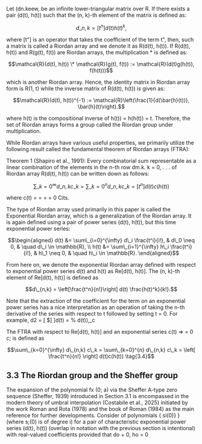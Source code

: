 Let (dn.keew, be an infinite lower-triangular matrix over R. If there exists a pair (d(t), h(t)) such that the (n, k)-th element of the matrix is defined as:

$$d\_{n,k} = [t^n]d(t)h(t)^k,$$

where [t"] is an operator that takes the coefficient of the term t", then, such a matrix is called a Riordan array and we denote it as R(d(t), h(t)). If R(d(t), h(t)) and R(g(t), f(t)) are Riordan arrays, the multiplication \* is defined as:

$$\mathcal{R}(d(t), h(t)) \* \mathcal{R}(g(t), f(t)) := \mathcal{R}(d(t)g(h(t)), f(h(t)))$$

which is another Riordan array. Hence, the identity matrix in Riordan array form is R(1, t) while the inverse matrix of R(d(t), h(t)) is given as:

$$\mathcal{R}(d(t), h(t))^{-1} := \mathcal{R}\left(\frac{1}{d(\bar{h}(t))}, \bar{h}(t)\right).$$

where h(t) is the compositional inverse of h(t)) = h(h(t)) = t. Therefore, the set of Riordan arrays forms a group called the Riordan group under multiplication.

While Riordan arrays have various useful properties, we primarily utilize the following result called the fundamental theorem of Riordan arrays (FTRA):

Theorem 1 (Shapiro et al., 1991): Every combinatorial sum representable as a linear combination of the elements in the n-th row dm.k. k = 0, . . . of Riordan array R(d(t), h(t)) can be written down as follows:

$$\sum\_{k=0}^{\infty} d\_{n,k} c\_k = \sum\_{k=0}^{n} d\_{n,k} c\_k = [t^n] d(t) c(h(t))$$

where c(t) = = = = 0 Cits.

The type of Riordan array used primarily in this paper is called the Exponential Riordan array, which is a generalization of the Riordan array. It is again defined using a pair of power series (d(t), h(t)), but this time exponential power series:

$$\begin{aligned} d(t) &= \sum\_{i=0}^{\infty} d\_i \frac{t^i}{i!}, & d\_0 \neq 0, & \quad d\_i \in \mathbb{R}, \\ h(t) &= \sum\_{i=1}^{\infty} h\_i \frac{t^i}{i!}, & h\_1 \neq 0, & \quad h\_i \in \mathbb{R}. \end{aligned}$$

From here on, we denote the exponential Riordan array defined with respect to exponential power series d(t) and h(t) as Re[d(t), h(t)]. The (n, k)-th element of Re[d(t), h(t)] is defined as

$$d\_{n,k} = \left[\frac{t^n}{n!}\right] d(t) \frac{h(t)^k}{k!}.$$

Note that the extraction of the coefficient for the term on an exponential power series has a nice interpretation as an operation of taking the n-th derivative of the series with respect to t followed by setting t = 0. For example,
d2 = [ \$] ]d(t) = % d(t)),\_c

The FTRA with respect to Re[d(t), h(t)] and an exponential series c(t) => = 0 c; is defined as

$$\sum\_{k=0}^{\infty} d\_{n,k} c\_k = \sum\_{k=0}^{n} d\_{n,k} c\_k = \left[ \frac{t^n}{n!} \right] d(t)c(h(t)) \tag{3.4}$$

## 3.3 The Riordan group and the Sheffer group

The expansion of the polynomial fx (0; a) via the Sheffer A-type zero sequence (Sheffer, 1939) introduced in Section 3.1 is encompassed in the modern theory of umbral interpolation (Costabile et al., 2025) initiated by the work Roman and Rota (1978) and the book of Roman (1984) as the main reference for further developments. Consider of polynomials { si(0)} } (where s;(0) is of degree i) for a pair of characteristic exponential power series (d(t), h(t)) (overlap in notation with the previous section is intentional) with real-valued coefficients provided that do + 0, ho = 0